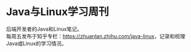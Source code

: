 # Java与Linux学习周刊
后端开发者的Java和Linux笔记。  
每周五发布于知乎专栏：<https://zhuanlan.zhihu.com/java-linux>，记录和梳理Java或Linux的学习情况。